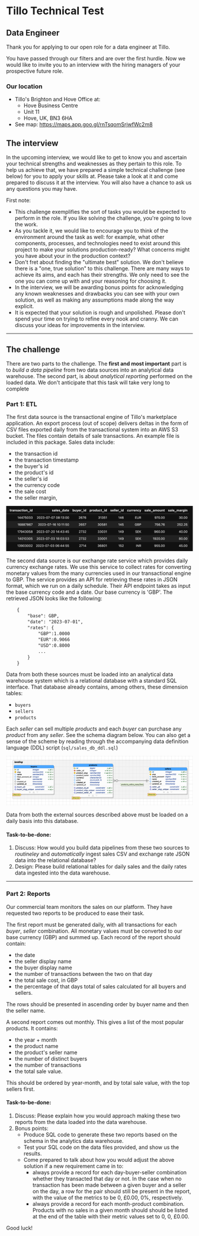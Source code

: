 # Tillo Technical Test
## Data Engineer

Thank you for applying to our open role for a data engineer at Tillo.

You have passed through our filters and are over the first hurdle. Now we would like to invite you to an interview with the hiring managers of your prospective future role. 

### Our location
- Tillo's Brighton and Hove Office at:
    + Hove Business Centre
    + Unit 11
    + Hove, UK, BN3 6HA
- See map: https://maps.app.goo.gl/rnTsqomSrjwfWc2m8

## The interview
In the upcoming interview, we would like to get to know you and ascertain your technical strengths and weaknesses as they pertain to this role. To help us achieve that, we have prepared a simple technical challenge (see below) for you to apply your skills at. Please take a look at it and come prepared to discuss it at the interview. You will also have a chance to ask us any questions you may have.

First note:

- This challenge exemplifies the sort of tasks you would be expected to perform in the role. If you like solving the challenge, you're going to love the work.
- As you tackle it, we would like to encourage you to think of the environment around the task as well: for example, what other components, processes, and technologies need to exist around this project to make your solutions production-ready? What concerns might you have about your in the production context?
- Don't fret about finding the "ultimate best" solution. We don't believe there is a "one, true solution" to this challenge. There are many ways to achieve its aims, and each has their strengths. We only need to see the one you can come up with and your reasoning for choosing it.
- In the interview, we will be awarding bonus points for acknowledging any known weaknesses and drawbacks you can see with your own solution, as well as making any assumptions made along the way explicit.
- It is expected that your solution is rough and unpolished. Please don't spend your time on trying to refine every nook and cranny. We can discuss your ideas for improvements in the interview.


---
## The challenge
There are two parts to the challenge. The **first and most important** part is to *build a data pipeline* from two data sources into an analytical data warehouse. The second part, is about *analytical reporting* performed on the loaded data. We don't anticipate that this task will take very long to complete

### Part 1: ETL

The first data source is the transactional engine of Tillo's marketplace application. An export process (out of scope) delivers deltas in the form of CSV files exported daily from the transactional system into an AWS S3 bucket. The files contain details of sale transactions. An example file is included in this package. Sales data include:

- the transaction id
- the transaction timestamp
- the buyer's id
- the product's id
- the seller's id 
- the currency code
- the sale cost
- the seller margin,

![snapshot of sample transactions](./img/sales_data_sample.png)

The second data source is our exchange rate service which provides daily currency exchange rates. We use this service to collect rates for converting monetary values from the many currencies used in our transactional engine to GBP. The service provides an API for retrieving these rates in JSON format, which we run on a daily schedule. Their API endpoint takes as input the base currency code and a date. Our base currency is 'GBP'. The retrieved JSON looks like the following:

```
    {
        "base": GBP,
        "date": "2023-07-01",
        "rates": {
            "GBP":1.0000
            "EUR":0.9066
            "USD":0.8000
            ...
        }
    }
```

Data from both these sources must be loaded into an analytical data warehouse system which is a relational database with a standard SQL interface. That database already contains, among others, these dimension tables:

- `buyers`
- `sellers`
- `products`

Each *seller* can sell multiple *products* and each *buyer* can purchase any *product* from any *seller*. See the schema diagram below. You can also get a sense of the scheme by reading through the accompanying data definition language (DDL) script (`sql/sales_db_ddl.sql`)

![Entity relationship diagram](./img/sales_db_diagram.png)

Data from both the external sources described above must be loaded on a daily basis into this database.

#### Task-to-be-done:
1. Discuss: How would you build data pipelines from these two sources to _routineley_ and _automatically_ ingest sales CSV and exchange rate JSON data into the relational database?
2. Design: Please build relational tables for daily sales and the daily rates data ingested into the data warehouse.

---

### Part 2: Reports
Our commercial team monitors the sales on our platform. They have requested two reports to be produced to ease their task.

The first report must be generated daily, with all transactions for each *buyer*, *seller* combination. All monetary values must be converted to our base currency (GBP) and summed up. Each record of the report should contain:

- the date
- the seller display name
- the buyer display name
- the number of transactions between the two on that day
- the total sale cost, in GBP
- the percentage of that days total of sales calculated for all buyers and sellers.

The rows should be presented in ascending order by buyer name and then the seller name.

A second report comes out monthly. This gives a list of the most popular products. It contains:

- the year + month
- the product name
- the product's seller name
- the number of distinct buyers
- the number of transactions 
- the total sale value. 

This should be ordered by year-month, and by total sale value, with the top sellers first.

#### Task-to-be-done:
1. Discuss: Please explain how you would approach making these two reports from the data loaded into the data warehouse.
2. Bonus points:
    + Produce SQL code to generate these two reports based on the schema in the analytics data warehouse.
    + Test your SQL code on the data files provided, and show us the results.
    + Come prepared to talk about how you would adjust the above solution if a new requirement came in to:
        - always provide a record for each day-buyer-seller combination whether they transacted that day or not. In the case when no transaction has been made between a given buyer and a seller on the day, a row for the pair should still be present in the report, with the value of the metrics to be 0, £0.00, 0%, respectively.
        - always provide a record for each month-product combination. Products with no sales in a given month should should be listed at the end of the table with their metric values set to 0, 0, £0.00.


Good luck!
